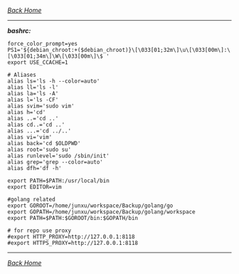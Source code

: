 _*[Back Home](https://github.com/bluefalconjun/bluefalconjun.github.io)*_  
***  


_**bashrc:**_  

    force_color_prompt=yes
    PS1='${debian_chroot:+($debian_chroot)}\[\033[01;32m\]\u\[\033[00m\]:\[\033[01;34m\]\W\[\033[00m\]\$ '    
    export USE_CCACHE=1

    # Aliases
    alias ls='ls -h --color=auto'
    alias ll='ls -l'
    alias la='ls -A'
    alias l='ls -CF'
    alias svim='sudo vim'
    alias h='cd'
    alias ..='cd ..'
    alias cd..='cd ..'
    alias ...='cd ../..'
    alias vi='vim'
    alias back='cd $OLDPWD'
    alias root='sudo su'
    alias runlevel='sudo /sbin/init'
    alias grep='grep --color=auto'
    alias dfh='df -h'

    export PATH=$PATH:/usr/local/bin
    export EDITOR=vim

    #golang related
    export GOROOT=/home/junxu/workspace/Backup/golang/go
    export GOPATH=/home/junxu/workspace/Backup/golang/workspace
    export PATH=$PATH:$GOROOT/bin:$GOPATH/bin

    # for repo use proxy
    #export HTTP_PROXY=http://127.0.0.1:8118
    #export HTTPS_PROXY=http://127.0.0.1:8118



***  
_*[Back Home](https://github.com/bluefalconjun/bluefalconjun.github.io)*_  


